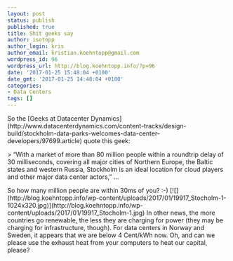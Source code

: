 ```yaml
---
layout: post
status: publish
published: true
title: Shit geeks say
author: isotopp
author_login: kris
author_email: kristian.koehntopp@gmail.com
wordpress_id: 96
wordpress_url: http://blog.koehntopp.info/?p=96
date: '2017-01-25 15:48:04 +0100'
date_gmt: '2017-01-25 14:48:04 +0100'
categories:
- Data Centers
tags: []
---
```

<p>So the [Geeks at Datacenter Dynamics](http://www.datacenterdynamics.com/content-tracks/design-build/stockholm-data-parks-welcomes-data-center-developers/97699.article) quote this geek:</p>
<p>> “With a market of more than 80 million people within a roundtrip delay of 30 milliseconds, covering all major cities of Northern Europe, the Baltic states and western Russia, Stockholm is an ideal location for cloud players and other major data center actors,” …</p>
<p> So how many million people are within 30ms of you? :-) [![](http://blog.koehntopp.info/wp-content/uploads/2017/01/19917_Stocholm-1-1024x320.jpg)](http://blog.koehntopp.info/wp-content/uploads/2017/01/19917_Stocholm-1.jpg) In other news, the more countries go renewable, the less they are charging for power (they may be charging for infrastructure, though). For data centers in Norway and Sweden, it appears that we are below 4 Cent/kWh now. Oh, and can we please use the exhaust heat from your computers to heat our capital, please?</p>

